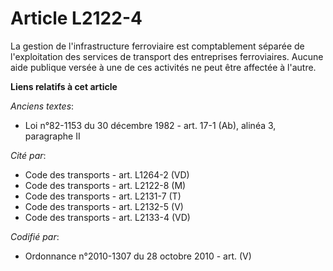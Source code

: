 # Article L2122-4

La gestion de l'infrastructure ferroviaire est comptablement séparée de l'exploitation des services de transport des
entreprises ferroviaires. Aucune aide publique versée à une de ces activités ne peut être affectée à l'autre.

**Liens relatifs à cet article**

_Anciens textes_:

  - Loi n°82-1153 du 30 décembre 1982 - art. 17-1 (Ab), alinéa 3, paragraphe II

_Cité par_:

  - Code des transports - art. L1264-2 (VD)
  - Code des transports - art. L2122-8 (M)
  - Code des transports - art. L2131-7 (T)
  - Code des transports - art. L2132-5 (V)
  - Code des transports - art. L2133-4 (VD)

_Codifié par_:

  - Ordonnance n°2010-1307 du 28 octobre 2010 - art. (V)
